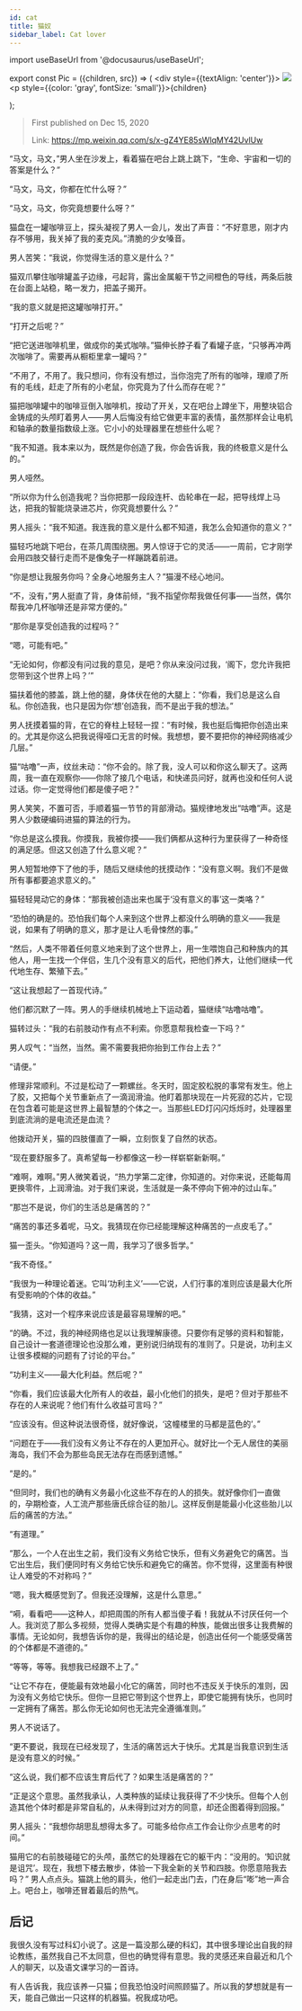 ```yaml
---
id: cat
title: 猫奴
sidebar_label: Cat lover
---
```


import useBaseUrl from '@docusaurus/useBaseUrl';

export const Pic = ({children, src}) => (
    <div style={{textAlign: 'center'}}>
        <img src={src} />
        <p style={{color: 'gray', fontSize: 'small'}}>{children}</p>
    </div>);

> First published on Dec 15, 2020
>
> Link: https://mp.weixin.qq.com/s/x-gZ4YE85sWlqMY42UvlUw

“马文，马文，”男人坐在沙发上，看着猫在吧台上跳上跳下，“生命、宇宙和一切的答案是什么？”

“马文，马文，你都在忙什么呀？”

“马文，马文，你究竟想要什么呀？”

猫盘在一罐咖啡豆上，探头凝视了男人一会儿，发出了声音：“不好意思，刚才内存不够用，我关掉了我的麦克风。”清脆的少女嗓音。

男人苦笑：“我说，你觉得生活的意义是什么？”

猫双爪攀住咖啡罐盖子边缘，弓起背，露出金属躯干节之间橙色的导线，两条后肢在台面上站稳，略一发力，把盖子揭开。

“我的意义就是把这罐咖啡打开。”

“打开之后呢？”

“把它送进咖啡机里，做成你的美式咖啡。”猫伸长脖子看了看罐子底，“只够再冲两次咖啡了。需要再从橱柜里拿一罐吗？”

“不用了，不用了。我只想问，你有没有想过，当你泡完了所有的咖啡，理顺了所有的毛线，赶走了所有的小老鼠，你究竟为了什么而存在呢？”

<Pic src="https://mmbiz.qpic.cn/mmbiz_jpg/JGibibkelET69lNmV7VHRCNEI7EC3hD5MahHrG5nYDicjj0EibNWuicZbmSvGdsGoAqZ9BVa5SteGsiaX63zEpmRI4xQ/640?wx_fmt=jpeg"></Pic>

猫把咖啡罐中的咖啡豆倒入咖啡机，按动了开关，又在吧台上蹲坐下，用整块铝合金铸成的头颅盯着男人——男人后悔没有给它做更丰富的表情，虽然那样会让电机和轴承的数量指数级上涨。它小小的处理器里在想些什么呢？

“我不知道。我本来以为，既然是你创造了我，你会告诉我，我的终极意义是什么的。”

男人哑然。

“所以你为什么创造我呢？当你把那一段段连杆、齿轮串在一起，把导线焊上马达，把我的智能烧录进芯片，你究竟想要什么？”

男人摇头：“我不知道。我连我的意义是什么都不知道，我怎么会知道你的意义？”

猫轻巧地跳下吧台，在茶几周围绕圈。男人惊讶于它的灵活——一周前，它才刚学会用四肢交替行走而不是像兔子一样蹦跳着前进。

“你是想让我服务你吗？全身心地服务主人？”猫漫不经心地问。

“不，没有，”男人挺直了背，身体前倾，“我不指望你帮我做任何事——当然，偶尔帮我冲几杯咖啡还是非常方便的。”

“那你是享受创造我的过程吗？”

“嗯，可能有吧。”

“无论如何，你都没有问过我的意见，是吧？你从来没问过我，‘阁下，您允许我把您带到这个世界上吗？’”

猫扶着他的膝盖，跳上他的腿，身体伏在他的大腿上：“你看，我们总是这么自私。你创造我，也只是因为你‘想’创造我，而不是出于我的想法。”

男人抚摸着猫的背，在它的脊柱上轻轻一捏：“有时候，我也挺后悔把你创造出来的。尤其是你这么把我说得哑口无言的时候。我想想，要不要把你的神经网络减少几层。”

猫“咕噜”一声，纹丝未动：“你不会的。除了我，没人可以和你这么聊天了。这两周，我一直在观察你——你除了接几个电话，和快递员问好，就再也没和任何人说过话。你一定觉得他们都是傻子吧？”

男人笑笑，不置可否，手顺着猫一节节的背部滑动。猫规律地发出“咕噜”声。这是男人少数硬编码进猫的算法的行为。

“你总是这么摸我。你摸我，我被你摸——我们俩都从这种行为里获得了一种奇怪的满足感。但这又创造了什么意义呢？”

男人短暂地停下了他的手，随后又继续他的抚摸动作：“没有意义啊。我们不是做所有事都要追求意义的。”

猫轻轻晃动它的身体：“那我被创造出来也属于‘没有意义的事’这一类咯？”

“恐怕的确是的。恐怕我们每个人来到这个世界上都没什么明确的意义——我是说，如果有了明确的意义，那才是让人毛骨悚然的事。”

“然后，人类不带着任何意义地来到了这个世界上，用一生喂饱自己和种族内的其他人，用一生找一个伴侣，生几个没有意义的后代，把他们养大，让他们继续一代代地生存、繁殖下去。”

“这让我想起了一首现代诗。”

他们都沉默了一阵。男人的手继续机械地上下运动着，猫继续“咕噜咕噜”。

猫转过头：“我的右前肢动作有点不利索。你愿意帮我检查一下吗？”

男人叹气：“当然，当然。需不需要我把你抬到工作台上去？”

“请便。”

修理非常顺利。不过是松动了一颗螺丝。冬天时，固定胶松脱的事常有发生。他上了胶，又把每个关节重新点了一滴润滑油。他盯着那块现在一片死寂的芯片，它现在包含着可能是这世界上最智慧的个体之一。当那些LED灯闪闪烁烁时，处理器里到底流淌的是电流还是血流？

他拨动开关，猫的四肢僵直了一瞬，立刻恢复了自然的状态。

“现在要舒服多了。真希望每一秒都像这一秒一样崭崭新新啊。”

“难啊，难啊。”男人微笑着说，“热力学第二定律，你知道的。对你来说，还能每周更换零件，上润滑油。对于我们来说，生活就是一条不停向下俯冲的过山车。”

“那岂不是说，你们的生活总是痛苦的？”

“痛苦的事还多着呢，马文。我猜现在你已经能理解这种痛苦的一点皮毛了。”

猫一歪头。“你知道吗？这一周，我学习了很多哲学。”

“我不奇怪。”

“我很为一种理论着迷。它叫‘功利主义’——它说，人们行事的准则应该是最大化所有受影响的个体的收益。”

“我猜，这对一个程序来说应该是最容易理解的吧。”

“的确。不过，我的神经网络也足以让我理解康德。只要你有足够的资料和智能，自己设计一套道德理论也没那么难，更别说归纳现有的准则了。只是说，功利主义让很多模糊的问题有了讨论的平台。”

“功利主义——最大化利益。然后呢？”

“你看，我们应该最大化所有人的收益，最小化他们的损失，是吧？但对于那些不存在的人来说呢？他们有什么收益可言吗？”

“应该没有。但这种说法很奇怪，就好像说，‘这幢楼里的马都是蓝色的’。”

“问题在于——我们没有义务让不存在的人更加开心。就好比一个无人居住的美丽海岛，我们不会为那些岛民无法存在而感到遗憾。”

“是的。”

“但同时，我们也的确有义务最小化这些不存在的人的损失。就好像你们一直做的，孕期检查，人工流产那些唐氏综合征的胎儿。这样反倒是能最小化这些胎儿以后的痛苦的方法。”

“有道理。”

“那么，一个人在出生之前，我们没有义务给它快乐，但有义务避免它的痛苦。当它出生后，我们便同时有义务给它快乐和避免它的痛苦。你不觉得，这里面有种很让人难受的不对称吗？”

“嗯，我大概感觉到了。但我还没理解，这是什么意思。”

“嗬，看看吧——这种人，却把周围的所有人都当傻子看！我就从不讨厌任何一个人。我浏览了那么多视频，觉得人类确实是个有趣的种族，能做出很多让我费解的事情。无论如何，我想告诉你的是，我得出的结论是，创造出任何一个能感受痛苦的个体都是不道德的。”

“等等，等等。我想我已经跟不上了。”

“让它不存在，便能最有效地最小化它的痛苦，同时也不违反关于快乐的准则，因为没有义务给它快乐。但你一旦把它带到这个世界上，即使它能拥有快乐，也同时一定拥有了痛苦。那么你无论如何也无法完全遵循准则。”

男人不说话了。

“更不要说，我现在已经发现了，生活的痛苦远大于快乐。尤其是当我意识到生活是没有意义的时候。”

“这么说，我们都不应该生育后代了？如果生活是痛苦的？”

“正是这个意思。虽然我承认，人类种族的延续让我获得了不少快乐。但每个人创造其他个体时都是非常自私的，从未得到过对方的同意，却还企图着得到回报。”

男人摇头：“我想你胡思乱想得太多了。可能多给你点工作会让你少点思考的时间。”

猫用它的右前肢碰碰它的头颅，虽然它的处理器在它的躯干内：“没用的。‘知识就是诅咒’。现在，我想下楼去散步，体验一下我全新的关节和四肢。你愿意陪我去吗？”
男人点点头。猫跳上他的肩头，他们一起走出门去，门在身后“嘭”地一声合上。吧台上，咖啡还冒着最后的热气。

<Pic src="https://mmbiz.qpic.cn/mmbiz_jpg/JGibibkelET69lNmV7VHRCNEI7EC3hD5MatEEla7H0PFCdwlBlsCMOLialFMe5ibHG3IQ5Gy1QgRCFXiafRMtCYia5Mw/640?wx_fmt=jpeg"></Pic>

## 后记

我很久没有写过科幻小说了。这是一篇没那么硬的科幻，其中很多理论出自我的辩论教练，虽然我自己不太同意，但也的确觉得有意思。我的灵感还来自最近和几个人的聊天，以及语文课学习的一首诗。

有人告诉我，我应该养一只猫；但我恐怕没时间照顾猫了。所以我的梦想就是有一天，能自己做出一只这样的机器猫。祝我成功吧。
